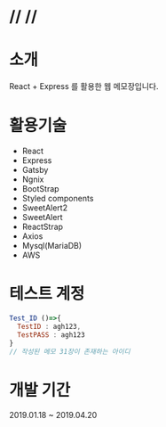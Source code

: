 # // //

# 소개
React + Express 를 활용한 웹 메모장입니다.

# 활용기술
* React 
* Express   
* Gatsby
* Ngnix
* BootStrap  
* Styled components   
* SweetAlert2   
* SweetAlert   
* ReactStrap   
* Axios  
* Mysql(MariaDB)  
* AWS  

# 테스트 계정
```js
Test_ID ()=>{
  TestID : agh123,
  TestPASS : agh123
}
// 작성된 메모 31장이 존재하는 아이디
```

# 개발 기간
2019.01.18 ~ 2019.04.20

